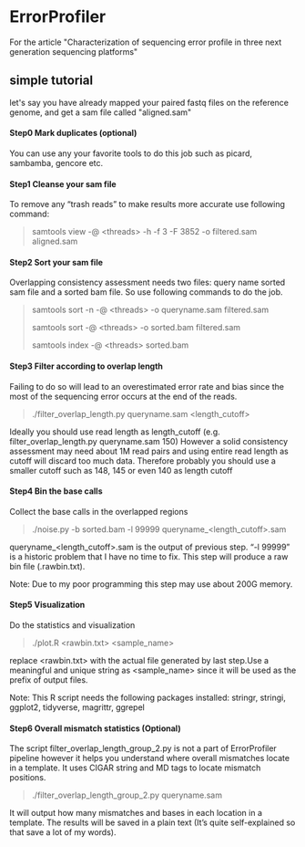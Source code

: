 # ErrorProfiler

For the article "Characterization of sequencing error profile in three next generation sequencing platforms"

## simple tutorial

let's say you have already mapped your paired fastq files on the reference genome, and get a sam file called "aligned.sam"

#### Step0 Mark duplicates (optional)

You can use any your favorite tools to do this job such as picard, sambamba, gencore etc.

#### Step1 Cleanse your sam file

To remove any “trash reads” to make results more accurate use following command:


> samtools view -@ \<threads\> -h -f 3 -F 3852 -o filtered.sam aligned.sam


#### Step2 Sort your sam file

Overlapping consistency assessment needs two files: query name sorted sam file and a sorted bam file. So use following commands to do the job.

> samtools sort -n -@ \<threads\> -o queryname.sam filtered.sam
> 
> samtools sort -@ \<threads\> -o sorted.bam filtered.sam
> 
> samtools index -@ \<threads\> sorted.bam


#### Step3 Filter according to overlap length

Failing to do so will lead to an overestimated error rate and bias since the most of the sequencing error occurs at the end of the reads.

> ./filter_overlap_length.py queryname.sam \<length_cutoff\>


Ideally you should use read length as length_cutoff (e.g. filter\_overlap\_length.py queryname.sam 150) However a solid consistency assessment may need about 1M read pairs and using entire read length as cutoff will discard too much data. Therefore probably you should use a smaller cutoff such as 148, 145 or even 140 as length cutoff

#### Step4 Bin the base calls

Collect the base calls in the overlapped regions

> ./noise.py -b sorted.bam -l 99999 queryname_<length_cutoff>.sam


queryname_<length_cutoff>.sam is the output of previous step. “-l 99999” is a historic problem that I have no time to fix. This step will produce a raw bin file (.rawbin.txt).


Note: Due to my poor programming this step may use about 200G memory.

#### Step5 Visualization

Do the statistics and visualization
> ./plot.R <rawbin.txt> <sample_name>

replace <rawbin.txt> with the actual file generated by last step.Use a meaningful and unique string as <sample_name> since it will be used as the prefix of output files.

Note: This R script needs the following packages installed: stringr, stringi, ggplot2, tidyverse, magrittr, ggrepel


#### Step6 Overall mismatch statistics (Optional)

The script filter\_overlap\_length_group_2.py is not a part of ErrorProfiler pipeline however it helps you understand where overall mismatches locate in a template. It uses CIGAR string and MD tags to locate mismatch positions.

> ./filter_overlap_length_group_2.py queryname.sam

It will output how many mismatches and bases in each location in a template. The results will be saved in a plain text (It’s quite self-explained so that save a lot of my words). 
